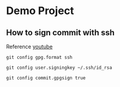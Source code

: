 # Demo Project

## How to sign commit with ssh

Reference [youtube](https://www.youtube.com/watch?v=IrK83nKi8HA)


```
git config gpg.format ssh
```

```
git config user.signingkey ~/.ssh/id_rsa
```

```
git config commit.gpgsign true
```

